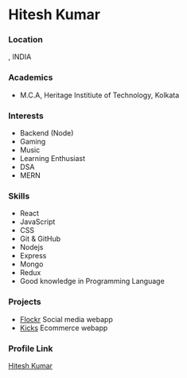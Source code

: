 # Hitesh Kumar

### Location

, INDIA

### Academics

-   M.C.A, Heritage Institiute of Technology, Kolkata

### Interests

-   Backend (Node)
-   Gaming
-   Music
-   Learning Enthusiast
-   DSA
-   MERN

### Skills

-   React
-   JavaScript
-   CSS
-   Git & GitHub
-   Nodejs
-   Express
-   Mongo
-   Redux
-   Good knowledge in Programming Language

### Projects

-   [Flockr](flocker.netlify.app/) Social media webapp
-   [Kicks](https://kicks-ecomm.netlify.app/) Ecommerce webapp

### Profile Link

[Hitesh Kumar](https://github.com/kumarhites)
